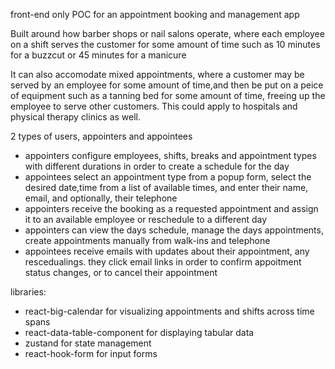 front-end only POC for an appointment booking and management app

Built around how barber shops or nail salons operate, where each employee on a shift serves the customer for some amount of time such as 10 minutes for a buzzcut or 45 minutes for a manicure

It can also accomodate mixed appointments, where a customer may be served by an employee for some amount of time,and then be put on a peice of equipment such as a tanning bed for some amount of time, freeing up the employee to serve other customers. This could apply to hospitals and physical therapy clinics as well.

2 types of users, appointers and appointees

- appointers configure employees, shifts, breaks and appointment types with different durations in order to create a schedule for the day
- appointees select an appointment type from a popup form, select the desired date,time from a list of available times, and enter their name, email, and optionally, their telephone
- appointers receive the booking as a requested appointment and assign it to an available employee or reschedule to a different day
- appointers can view the days schedule, manage the days appointments, create appointments manually from walk-ins and telephone
- appointees receive emails with updates about their appointment, any rescedualings. they click email links in order to confirm appoitment status changes, or to cancel their appointment 

libraries:
  - react-big-calendar for visualizing appointments and shifts across time spans 
  - react-data-table-component for displaying tabular data
  - zustand for state management
  - react-hook-form for input forms



